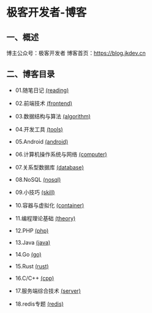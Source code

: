 # 极客开发者-博客

## 一、概述

博主公众号：极客开发者
博客首页：<https://blog.jkdev.cn>

## 二、博客目录

- 01.随笔日记 [(reading)](./outline/reading/README.md)

- 02.前端技术 [(frontend)](./outline/frontend/README.md)

- 03.数据结构与算法 [(algorithm)](./outline/algorithm/README.md)

- 04.开发工具 [(tools)](./outline/tools/README.md)

- 05.Android [(android)](./outline/android/README.md)

- 06.计算机操作系统与网络 [(computer)](./outline/computer/README.md)

- 07.关系型数据库 [(database)](./outline/database/README.md)

- 08.NoSQL [(nosql)](./outline/nosql/README.md)

- 09.小技巧 [(skill)](./outline/skill/README.md)

- 10.容器与虚拟化 [(container)](./outline/container/README.md)

- 11.编程理论基础 [(theory)](./outline/theory/README.md)

- 12.PHP [(php)](./outline/php/README.md)

- 13.Java [(java)](./outline/java/README.md)

- 14.Go [(go)](./outline/go/README.md)

- 15.Rust [(rust)](./outline/rust)

- 16.C/C++ [(cpp)](./outline/cpp/README.md)

- 17.服务端综合技术 [(server)](./outline/server/README.md)

- 18.redis专题 [(redis)](./outline/redis/README.md)
